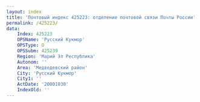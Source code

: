 ```yaml
---
layout: index
title: 'Почтовый индекс 425223: отделение почтовой связи Почты России'
permalink: /425223/
data:
    Index: 425223
    OPSName: 'Русский Кукмор'
    OPSType: О
    OPSSubm: 425239
    Region: 'Марий Эл Республика'
    Autonom: ''
    Area: 'Медведевский район'
    City: 'Русский Кукмор'
    City1: ''
    ActDate: '20001030'
    IndexOld: ''
---
```

